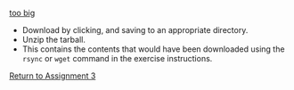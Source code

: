 [too big](...)

- Download by clicking, and saving to an appropriate directory.
- Unzip the tarball.
- This contains the contents that would have been downloaded using the `rsync` or `wget` command in the exercise instructions.

[Return to Assignment 3](Assignment_3.md)
